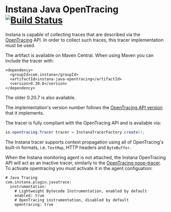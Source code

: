 # Instana Java OpenTracing&nbsp; [![Build Status](https://travis-ci.org/instana/instana-java-opentracing.svg?branch=master)](https://travis-ci.org/instana/instana-java-opentracing)

Instana is capable of collecting traces that are described via the [OpenTracing](http://opentracing.io) API. In order to collect such traces, this tracer implementation must be used.

The artifact is available on Maven Central. When using Maven you can include the tracer with:

```
<dependency>
  <groupId>com.instana</groupId>
  <artifactId>instana-java-opentracing</artifactId>
  <version>0.30.0</version>
</dependency>
```

The older 0.20.7 is also available.

The implementation's version number follows the [OpenTracing API version](https://github.com/opentracing/opentracing-java) that it implements.


The tracer is fully compliant with the OpenTracing API and is available via:

```java
io.opentracing.Tracer tracer = InstanaTracerFactory.create();
```
The Instana tracer supports context propagation using all of OpenTracing's built-in formats, i.e. `TextMap`, HTTP headers and `ByteBuffer`.

When the Instana monitoring agent is not attached, the Instana OpenTracing API will act as an inactive tracer, similarly to the [OpenTracing noop-tracer](https://github.com/opentracing/opentracing-java/tree/master/opentracing-noop). To activate opentracing you must activate it in the agent configuation:

```
# Java Tracing
com.instana.plugin.javatrace:
  instrumentation:
    # Lightweight Bytecode Instrumentation, enabled by default
    enabled: true
    # OpenTracing instrumentation, disabled by default
    opentracing: true
```
